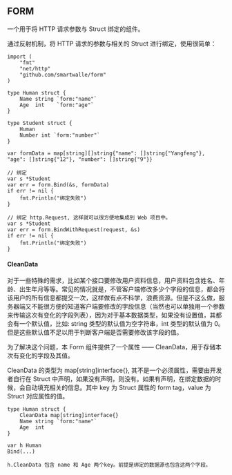 ## FORM
一个用于将 HTTP 请求参数与 Struct 绑定的组件。

通过反射机制，将 HTTP 请求的参数与相关的 Struct 进行绑定，使用很简单：

```
import (
	"fmt"
	"net/http"
	"github.com/smartwalle/form"
)

type Human struct {
	Name string `form:"name"`
	Age  int    `form:"age"`
}

type Student struct {
	Human
	Number int `form:"number"`
}

var formData = map[string][]string{"name": []string{"Yangfeng"}, "age": []string{"12"}, "number": []string{"9"}}

// 绑定
var s *Student
var err = form.Bind(&s, formData)
if err != nil {
	fmt.Println("绑定失败")
}

// 绑定 http.Request, 这样就可以很方便地集成到 Web 项目中。
var s *Student
var err = form.BindWithRequest(request, &s)
if err != nil {
	fmt.Println("绑定失败")
}
```

#### CleanData
对于一些特殊的需求，比如某个接口要修改用户资料信息，用户资料包含姓名、年龄、出生年月等等。常见的情况就是，不管客户端修改多少个字段的信息，都会将该用户的所有信息都提交一次，这样做有点不科学，浪费资源。但是不这么做，服务器端又不能很方便的知道客户端要修改的字段信息（当然也可以单独用一个参数来传输这次有变化的字段列表），因为对于基本数据类型，如果没有设置值，其都会有一个默认值，比如: string 类型的默认值为空字符串，int 类型的默认值为 0。但是这些默认值不足以用于判断客户端是否需要修改该字段的值。

为了解决这个问题，本 Form 组件提供了一个属性 —— CleanData，用于存储本次有变化的字段及其值。

CleanData 的类型为 map[string]interface{}, 其不是一个必须属性，需要由开发者自行在 Struct 中声明，如果没有声明，则没有。如果有声明，在绑定数据的时候，会自动填充相关的信息。其中 key 为 Struct 属性的 form tag，value 为 Struct 对应属性的值。

```
type Human struct {
	CleanData map[string]interface{}
	Name string `form:"name"`
	Age  int
}

var h Human
Bind(...)

h.CleanData 包含 name 和 Age 两个key。前提是绑定的数据源也包含这两个字段。

```
